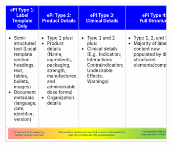 <table style="border: 1px solid lightgrey; border-collapse: collapse;">
  <tr style="background-color: blue; color: white; font-weight: bold;">
    <th style="border: 1px solid lightgrey; text-align: center;">ePI Type 1:<br>Label Template Only</th>
    <th style="border: 1px solid lightgrey; text-align: center;">ePI Type 2:<br>Product Details</th>
    <th style="border: 1px solid lightgrey; text-align: center;">ePI Type 3:<br>Clinical Details</th>
    <th style="border: 1px solid lightgrey; text-align: center;">ePI Type 4:<br>Full Structure</th>
  </tr>
  <tr>
    <td style="border: 1px solid lightgrey; padding-left: 5px; vertical-align: top;">
      <ul style="padding-left: 20px;">
        <li>Semi-structured text (Local template section headings, text, tables, bullets, images)</li>
        <li>Document metadata (language, date, identifier, version)</li>
      </ul>
    </td>
    <td style="border: 1px solid lightgrey; padding-left: 5px; vertical-align: top;">
      <ul style="padding-left: 20px;">
        <li>Type 1 plus:</li>
        <li>Product details (Name, ingredients, packaging, strength, manufactured and administrable dose forms)</li>
        <li>Organization details</li>
      </ul>
    </td>
    <td style="border: 1px solid lightgrey; padding-left: 5px; vertical-align: top;">
      <ul style="padding-left: 20px;">
        <li>Type 1 and 2 plus:</li>
        <li>Clinical details (E.g., Indication; Interactions Contraindication; Undesirable Effects; Warnings)</li>
      </ul>
    </td>
    <td style="border: 1px solid lightgrey; padding-left: 5px; vertical-align: top;">
      <ul style="padding-left: 20px;">
        <li>Type 1, 2, and 3 plus:</li>
        <li>Majority of label content now populated by discrete structured elements/components</li>
      </ul>
    </td>
  </tr>
  <tr>
    <td colspan="4" style="border: 1px solid lightgrey; text-align: center;">
      <img src="epitypecapabilities.png" alt="Capabilities of each ePI type"/>
    </td>
  </tr>
</table>